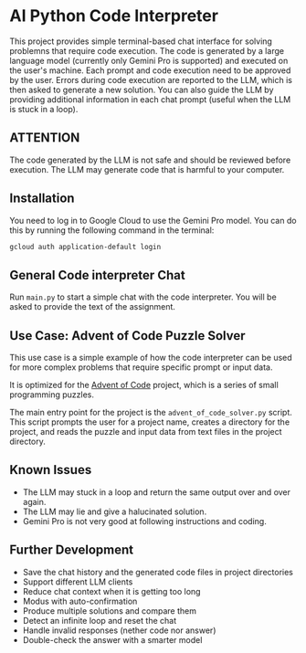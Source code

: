# AI Python Code Interpreter
This project provides simple terminal-based chat interface for solving problemns that require code execution. The code is generated by a large language model (currently only Gemini Pro is supported) and executed on the user's machine. Each prompt and code execution need to be approved by the user. Errors during code execution are reported to the LLM, which is then asked to generate a new solution. You can also guide the LLM by providing additional information in each chat prompt (useful when the LLM is stuck in a loop). 

## ATTENTION
The code generated by the LLM is not safe and should be reviewed before execution. The LLM may generate code that is harmful to your computer.

## Installation
You need to log in to Google Cloud to use the Gemini Pro model. You can do this by running the following command in the terminal:
```bash
gcloud auth application-default login
```

## General Code interpreter Chat
Run ``main.py`` to start a simple chat with the code interpreter. You will be asked to provide the text of the assignment.

## Use Case: Advent of Code Puzzle Solver
This use case is a simple example of how the code interpreter can be used for more complex problems that require specific prompt or input data. 

It is optimized for the [Advent of Code](https://adventofcode.com/) project, which is a series of small programming puzzles.

The main entry point for the project is the ``advent_of_code_solver.py`` script. This script prompts the user for a project name, creates a directory for the project, and reads the puzzle and input data from text files in the project directory. 


## Known Issues
- The LLM may stuck in a loop and return the same output over and over again.
- The LLM may lie and give a halucinated solution.
- Gemini Pro is not very good at following instructions and coding.

## Further Development
- Save the chat history and the generated code files in project directories
- Support different LLM clients
- Reduce chat context when it is getting too long
- Modus with auto-confirmation
- Produce multiple solutions and compare them
- Detect an infinite loop and reset the chat
- Handle invalid responses (nether code nor answer)
- Double-check the answer with a smarter model

